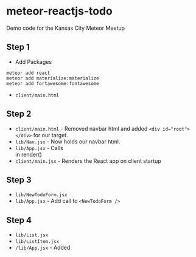 # meteor-reactjs-todo

Demo code for the Kansas City Meteor Meetup

## Step 1

- Add Packages
```
meteor add react
meteor add materialize:materialize
meteor add fortawesome:fontawesome
```

- `client/main.html`

## Step 2

- `client/main.html` - Removed navbar html and added `<div id="root"></div>` for our target.
- `lib/Nav.jsx` - Now holds our navbar html.
- `lib/App.jsx` - Calls <Nav /> in render()
- `client/main.jsx` - Renders the React app on client startup

## Step 3

- `lib/NewTodoForm.jsx`
- `lib/App.jsx` - Add call to `<NewTodoForm />`

## Step 4

- `lib/List.jsx`
- `lib/ListItem.jsx`
- `/lib/App.jsx` - Added <List />
